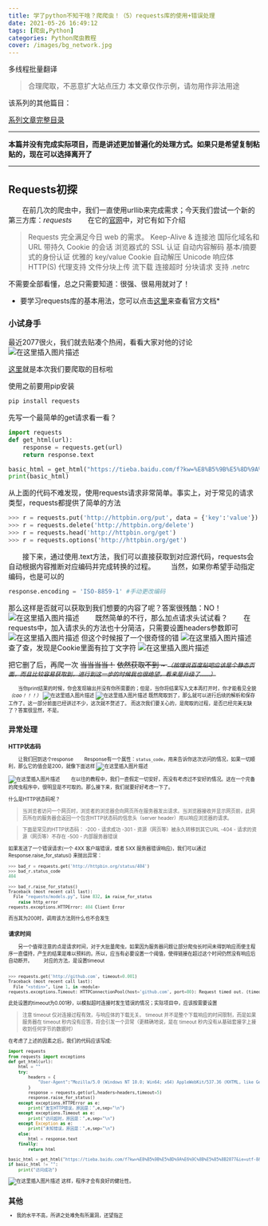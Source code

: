 ```yaml
---
title: 学了python不知干啥？爬爬虫！（5）requests库的使用+错误处理
date: 2021-05-26 16:49:12
tags: [爬虫,Python]
categories: Python爬虫教程
cover: /images/bg_network.jpg
---
```


多线程批量翻译
> 合理爬取，不恶意扩大站点压力
> 本文章仅作示例，请勿用作非法用途

该系列的其他篇目：

[系列文章完整目录](https://funnysaltyfish.github.io/2021/05/24/python_spider_lesson_catalog/)

---
**本篇并没有完成实际项目，而是讲述更加普遍化的处理方式。如果只是希望复制粘贴的，现在可以选择离开了**

------
## Requests初探
&emsp;&emsp;在前几次的爬虫中，我们一直使用urllib来完成需求；今天我们尝试一个新的第三方库：*requests*
&emsp;&emsp;在它的[官网](https://requests.readthedocs.io/zh_CN/latest/index.html)中，对它有如下介绍

> Requests 完全满足今日 web 的需求。
Keep-Alive & 连接池
国际化域名和 URL
带持久 Cookie 的会话
浏览器式的 SSL 认证
自动内容解码
基本/摘要式的身份认证
优雅的 key/value Cookie
自动解压
Unicode 响应体
HTTP(S) 代理支持
文件分块上传
流下载
连接超时
分块请求
支持 .netrc

不需要全部看懂，总之只需要知道：很强、很易用就对了！
* 要学习requests库的基本用法，您可以点击[这里](https://requests.readthedocs.io/zh_CN/latest/user/quickstart.html#id2)来查看官方文档*

### 小试身手
最近2077很火，我们就去贴凑个热闹，看看大家对他的讨论
![在这里插入图片描述](https://img-blog.csdnimg.cn/20210107172127408.png?x-oss-process=image/watermark,type_ZmFuZ3poZW5naGVpdGk,shadow_10,text_aHR0cHM6Ly9ibG9nLmNzZG4ubmV0L3FxXzQzNTk2MDY3,size_16,color_FFFFFF,t_70#pic_center)

[这里](http://jump2.bdimg.com/f?ie=utf-8&kw=%E8%B5%9B%E5%8D%9A%E6%9C%8B%E5%85%8B2077)就是本次我们要爬取的目标啦

使用之前要用pip安装

```powershell
pip install requests
```

先写一个最简单的get请求看一看？

```python
import requests
def get_html(url):
    response = requests.get(url)
    return response.text

basic_html = get_html("https://tieba.baidu.com/f?kw=%E8%B5%9B%E5%8D%9A%E6%9C%8B%E5%85%8B2077")
print(basic_html)
```
从上面的代码不难发现，使用requests请求非常简单。事实上，对于常见的请求类型，requests都提供了简单的方法

```python
>>> r = requests.put('http://httpbin.org/put', data = {'key':'value'})
>>> r = requests.delete('http://httpbin.org/delete')
>>> r = requests.head('http://httpbin.org/get')
>>> r = requests.options('http://httpbin.org/get')
```

&emsp;&emsp;接下来，通过使用.text方法，我们可以直接获取到对应源代码，requests会自动根据内容推断对应编码并完成转换的过程。
&emsp;&emsp;当然，如果你希望手动指定编码，也是可以的

```python
response.encoding = 'ISO-8859-1' #手动更改编码
```
那么这样是否就可以获取到我们想要的内容了呢？答案很残酷：NO！
![在这里插入图片描述](https://img-blog.csdnimg.cn/20210107154306563.png?x-oss-process=image/watermark,type_ZmFuZ3poZW5naGVpdGk,shadow_10,text_aHR0cHM6Ly9ibG9nLmNzZG4ubmV0L3FxXzQzNTk2MDY3,size_16,color_FFFFFF,t_70#pic_center)
&emsp;&emsp;既然简单的不行，那么加点请求头试试看？
&emsp;&emsp;在requests中，加入请求头的方法也十分简洁，只需要设置headers参数即可
![在这里插入图片描述](https://img-blog.csdnimg.cn/20210107155537781.png?x-oss-process=image/watermark,type_ZmFuZ3poZW5naGVpdGk,shadow_10,text_aHR0cHM6Ly9ibG9nLmNzZG4ubmV0L3FxXzQzNTk2MDY3,size_16,color_FFFFFF,t_70#pic_center)
但这个时候报了一个很奇怪的错
![在这里插入图片描述](https://img-blog.csdnimg.cn/20210107155554943.png#pic_center)
查了查，发现是Cookie里面有拉丁文字符
![在这里插入图片描述](https://img-blog.csdnimg.cn/2021010716081255.png?x-oss-process=image/watermark,type_ZmFuZ3poZW5naGVpdGk,shadow_10,text_aHR0cHM6Ly9ibG9nLmNzZG4ubmV0L3FxXzQzNTk2MDY3,size_16,color_FFFFFF,t_70#pic_center)

把它删了后，再爬一次
~~当当当当！~~ 
~~依然获取不到 ~
<small>*（按理说百度贴吧应该是个静态页面，而且比较容易获取到，进行到这一步的时候我也很绝望，看来是升级了……）*<small/>~~ 

&emsp;&emsp;当你print结果的时候，你会发现输出并没有你所需要的；但是，当你将结果写入文本再打开时，你才能看见全貌
*（cao！！！）*
![在这里插入图片描述](https://img-blog.csdnimg.cn/20210107163520737.png#pic_center)
![在这里插入图片描述](https://img-blog.csdnimg.cn/20210107163601594.png?x-oss-process=image/watermark,type_ZmFuZ3poZW5naGVpdGk,shadow_10,text_aHR0cHM6Ly9ibG9nLmNzZG4ubmV0L3FxXzQzNTk2MDY3,size_16,color_FFFFFF,t_70#pic_center)
既然爬取到了，那么就可以进行后续的解析和保存工作了。这一部分前面已经讲过不少，这次就不赘述了。
而这次我们要关心的，是爬取的过程，是否已经完美无缺了？答案很显然，不是。

## 异常处理
### HTTP状态码
&emsp;&emsp;让我们回到这个response
&emsp;&emsp;Response有一个属性：`status_code`，用来告诉你这次访问的情况，如果一切顺利，那么它的值会是200，就像下面这样
![在这里插入图片描述](https://img-blog.csdnimg.cn/20210107164315210.png#pic_center)

![在这里插入图片描述](https://img-blog.csdnimg.cn/20210107164322177.png#pic_center)
&emsp;&emsp;在以往的教程中，我们一直假定一切安好，而没有考虑过不安好的情况。这在一个完备的爬虫程序中，很明显是不可取的。那么接下来，我们就要好好考虑一下了。

什么是HTTP状态码呢？

> 当浏览者访问一个网页时，浏览者的浏览器会向网页所在服务器发出请求。当浏览器接收并显示网页前，此网页所在的服务器会返回一个包含HTTP状态码的信息头（server header）用以响应浏览器的请求。

> 下面是常见的HTTP状态码：
-200 - 请求成功
-301 - 资源（网页等）被永久转移到其它URL
-404 - 请求的资源（网页等）不存在
-500 - 内部服务器错误

如果发送了一个错误请求(一个 4XX 客户端错误，或者 5XX 服务器错误响应)，我们可以通过 Response.raise_for_status() 来抛出异常：

```python
>>> bad_r = requests.get('http://httpbin.org/status/404')
>>> bad_r.status_code
404

>>> bad_r.raise_for_status()
Traceback (most recent call last):
  File "requests/models.py", line 832, in raise_for_status
    raise http_error
requests.exceptions.HTTPError: 404 Client Error
```
而当其为200时，调用该方法则什么也不会发生

### 请求时间
&emsp;&emsp;另一个值得注意的点是请求时间，对于大批量爬虫，如果因为服务器问题让部分爬虫长时间未得到响应而使主程序一直僵持，产生的结果是难以预料的。所以，应当有必要设置一个阈值，使得链接在超过这个时间仍然没有响应后自动断开。
&emsp;&emsp;对应的方法，是设置timeout

```python

>>> requests.get('http://github.com', timeout=0.001)
Traceback (most recent call last):
  File "<stdin>", line 1, in <module>
requests.exceptions.Timeout: HTTPConnectionPool(host='github.com', port=80): Request timed out. (timeout=0.001)
```
此处设置的timeout为0.001秒，以模拟超时连接时发生错误的情况；实际项目中，应该按需要设置
> 注意
timeout 仅对连接过程有效，与响应体的下载无关。 timeout 并不是整个下载响应的时间限制，而是如果服务器在 timeout 秒内没有应答，将会引发一个异常（更精确地说，是在 timeout 秒内没有从基础套接字上接收到任何字节的数据时）

在考虑了上述的因素之后，我们的代码应该写成:

```python
import requests
from requests import exceptions
def get_html(url):
    html = ""
    try:
        headers = {
            "User-Agent":"Mozilla/5.0 (Windows NT 10.0; Win64; x64) AppleWebKit/537.36 (KHTML, like Gecko) Chrome/87.0.4280.88 Safari/537.36 Edg/87.0.664.60",
        }
        response = requests.get(url,headers=headers,timeout=5)
        response.raise_for_status()
    except exceptions.HTTPError as e:
        print("发生HTTP错误，原因是：",e,sep="\n")
    except exceptions.Timeout as e:
        print("访问超时，原因是：",e,sep="\n")
    except Exception as e:
        print("未知错误，原因是：",e,sep="\n")
    else:
        html = response.text
    finally:
        return html

basic_html = get_html("https://tieba.baidu.com/f?kw=%E8%B5%9B%E5%8D%9A%E6%9C%8B%E5%85%8B2077&ie=utf-8&pn=50")
if basic_html != "":
    print("访问成功")
```
![在这里插入图片描述](https://img-blog.csdnimg.cn/20210107171355113.png?x-oss-process=image/watermark,type_ZmFuZ3poZW5naGVpdGk,shadow_10,text_aHR0cHM6Ly9ibG9nLmNzZG4ubmV0L3FxXzQzNTk2MDY3,size_16,color_FFFFFF,t_70#pic_center)
这样，程序才会有良好的健壮性。

## 其他
 - 我的水平不高，所讲之处难免有所漏洞，还望指正